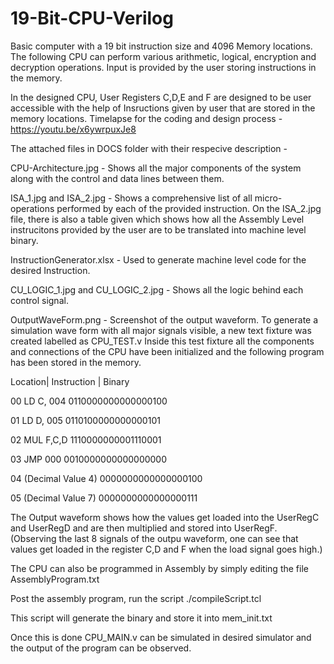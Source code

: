 # 19-Bit-CPU-Verilog
Basic computer with a 19 bit instruction size and 4096 Memory locations. The following CPU can perform various arithmetic, logical, encryption and decryption operations. Input is provided by the user storing instructions in the memory.

In the designed CPU, User Registers C,D,E and F are designed to be user accessible with the help of Insructions given by user that are stored in the memory locations.
Timelapse for the coding and design process - https://youtu.be/x6ywrpuxJe8

The attached files in DOCS folder with their respecive description - 

CPU-Architecture.jpg - Shows all the major components of the system along with the control and data lines between them.

ISA_1.jpg and ISA_2.jpg - Shows a comprehensive list of all micro-operations performed by each of the provided instruction. On the ISA_2.jpg file, there is also a table given which shows how all the Assembly Level instrucitons provided by the user are to be translated into machine level binary.

InstructionGenerator.xlsx - Used to generate machine level code for the desired Instruction. 

CU_LOGIC_1.jpg and CU_LOGIC_2.jpg - Shows all the logic behind each control signal.

OutputWaveForm.png - Screenshot of the output waveform. To generate a simulation wave form with all major signals visible, a new text fixture was created labelled as CPU_TEST.v Inside this test fixture all the components and connections of the CPU have been initialized and the following program has been stored in the memory.

Location|	Instruction	       | Binary

00			  LD C, 004 			    0110000000000000100

01 			  LD D, 005 	  	   	0110100000000000101 

02 			  MUL F,C,D 	    		1110000000001110001 

03 			  JMP 000 		      	0010000000000000000 

04 			  (Decimal Value 4)  	0000000000000000100  

05 			  (Decimal Value 7)  	0000000000000000111

The Output waveform shows how the values get loaded into the UserRegC and UserRegD and are then multiplied and stored into UserRegF. (Observing the last 8 signals of the outpu waveform, one can see that values get loaded in the register C,D and F when the load signal goes high.)

The CPU can also be programmed in Assembly by simply editing the file AssemblyProgram.txt

Post the assembly program, run the script ./compileScript.tcl

This script will generate the binary and store it into mem_init.txt

Once this is done CPU_MAIN.v can be simulated in desired simulator and the output of the program can be observed.
